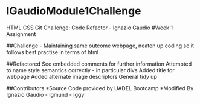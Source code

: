 # IGaudioModule1Challenge
HTML CSS Git Challenge: Code Refactor - Ignazio Gaudio
#Week 1 Assignment

##Challenge - Maintaining same outcome webpage, neaten up coding so it follows best practise in terms of html

##Refactored
See embedded comments for further information
Attempted to name style semantics correctly - in particular divs
Added title for webpage
Added alternate image descriptors
General tidy up

##Contributors
*Source Code provided by UADEL Bootcamp
*Modified By Ignazio Gaudio - Igmund - Iggy


